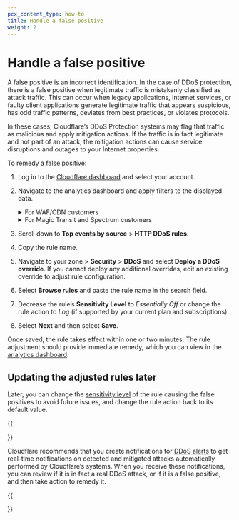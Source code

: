 ```yaml
---
pcx_content_type: how-to
title: Handle a false positive
weight: 2
---
```


# Handle a false positive

A false positive is an incorrect identification. In the case of DDoS protection, there is a false positive when legitimate traffic is mistakenly classified as attack traffic. This can occur when legacy applications, Internet services, or faulty client applications generate legitimate traffic that appears suspicious, has odd traffic patterns, deviates from best practices, or violates protocols.

In these cases, Cloudflare’s DDoS Protection systems may flag that traffic as malicious and apply mitigation actions. If the traffic is in fact legitimate and not part of an attack, the mitigation actions can cause service disruptions and outages to your Internet properties.

To remedy a false positive:

1. Log in to the [Cloudflare dashboard](https://dash.cloudflare.com) and select your account.

2. Navigate to the analytics dashboard and apply filters to the displayed data.

    <details><summary>For WAF/CDN customers</summary><div>

    1\. Select the zone that is experiencing DDoS attack false positives.

    2\. Navigate to **Security** > **Events**.

    3\. Select **Add filter** and filter by `Service equals HTTP DDoS`.

    </div></details>

    <details><summary>For Magic Transit and Spectrum customers</summary><div>

    1\. Go to Account Home > **Analytics & Logs** > **Network Analytics**.

    2\. Identify the legitimate traffic that is causing the false positives. Use the Attack ID number included in the DDoS alert (if you received one), or apply dashboard filters such as destination IP address and port.

    </div></details>

3. Scroll down to **Top events by source** > **HTTP DDoS rules**.

4. Copy the rule name.

5. Navigate to your zone > **Security** > **DDoS** and select **Deploy a DDoS override**. If you cannot deploy any additional overrides, edit an existing override to adjust rule configuration.

6. Select **Browse rules** and paste the rule name in the search field.

7. Decrease the rule’s **Sensitivity Level** to _Essentially Off_ or change the rule action to _Log_ (if supported by your current plan and subscriptions).

8. Select **Next** and then select **Save**.

Once saved, the rule takes effect within one or two minutes. The rule adjustment should provide immediate remedy, which you can view in the [analytics dashboard](/ddos-protection/reference/analytics/).

## Updating the adjusted rules later

Later, you can change the [sensitivity level](/ddos-protection/managed-rulesets/network/override-parameters/#sensitivity) of the rule causing the false positives to avoid future issues, and change the rule action back to its default value.

{{<Aside type="note" header="Recommendation: Enable DDoS alerts">}}

Cloudflare recommends that you create notifications for [DDoS alerts](/ddos-protection/reference/alerts/) to get real-time notifications on detected and mitigated attacks automatically performed by Cloudflare’s systems. When you receive these notifications, you can review if it is in fact a real DDoS attack, or if it is a false positive, and then take action to remedy it.

{{</Aside>}}

